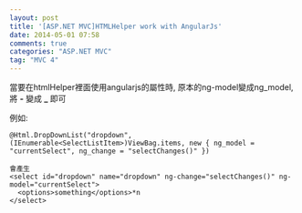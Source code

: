 ```yaml
---
layout: post
title: '[ASP.NET MVC]HTMLHelper work with AngularJs'
date: 2014-05-01 07:58
comments: true
categories: "ASP.NET MVC"
tag: "MVC 4"
---
```

當要在htmlHelper裡面使用angularjs的屬性時, 原本的ng-model變成ng_model, 將 **-** 變成 **_** 即可

例如:
```
@Html.DropDownList("dropdown", (IEnumerable<SelectListItem>)ViewBag.items, new { ng_model = "currentSelect", ng_change = "selectChanges()" })

會產生
<select id="dropdown" name="dropdown" ng-change="selectChanges()" ng-model="currentSelect">
  <options>something</options>*n
</select>
```